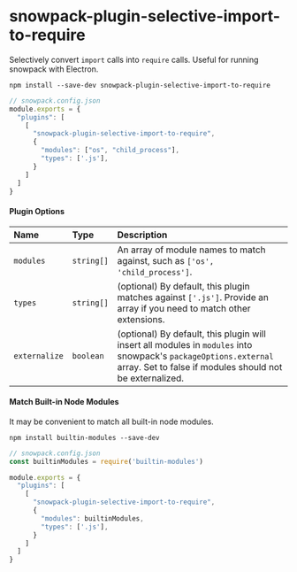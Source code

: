 # snowpack-plugin-selective-import-to-require
Selectively convert `import` calls into `require` calls. Useful for running snowpack with Electron.

```
npm install --save-dev snowpack-plugin-selective-import-to-require
```

```js
// snowpack.config.json
module.exports = {
  "plugins": [
    [
      "snowpack-plugin-selective-import-to-require",
      {
        "modules": ["os", "child_process"],
        "types": ['.js'],
      }
    ]
  ]
}
```

#### Plugin Options

| Name               | Type       | Description |
| :----------------- | :--------- | :---------- |
| `modules` | `string[]` | An array of module names to match against, such as `['os', 'child_process']`.
| `types`   | `string[]` | (optional) By default, this plugin matches against `['.js']`. Provide an array if you need to match other extensions.
| `externalize` | `boolean` | (optional) By default, this plugin will insert all modules in `modules` into snowpack's `packageOptions.external` array. Set to false if modules should not be externalized.

#### Match Built-in Node Modules
It may be convenient to match all built-in node modules.

```
npm install builtin-modules --save-dev
```

```js
// snowpack.config.json
const builtinModules = require('builtin-modules')

module.exports = {
  "plugins": [
    [
      "snowpack-plugin-selective-import-to-require",
      {
        "modules": builtinModules,
        "types": ['.js'],
      }
    ]
  ]
}

```
